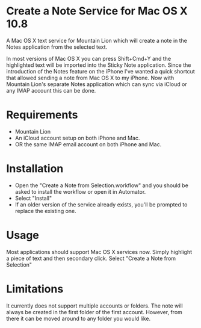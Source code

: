 Create a Note Service for Mac OS X 10.8
=======================================

A Mac OS X text service for Mountain Lion which will create a note in the Notes application from the selected text.

In most versions of Mac OS X you can press Shift+Cmd+Y and the highlighted text will be imported into the Sticky Note application.
Since the introduction of the Notes feature on the iPhone I've wanted a quick shortcut that allowed sending a note from Mac OS X to
my iPhone. Now with Mountain Lion's separate Notes application which can sync via iCloud or any IMAP account this can be done.

Requirements
============
- Mountain Lion
- An iCloud account setup on both iPhone and Mac.
- OR the same IMAP email account on both iPhone and Mac.

Installation
============
- Open the "Create a Note from Selection.workflow" and you should be asked to install the workflow or open it in Automator.
- Select "Install"
- If an older version of the service already exists, you'll be prompted to replace the existing one.

Usage
=====
Most applications should support Mac OS X services now. Simply highlight a piece of text and then secondary click. Select "Create a Note from Selection"

Limitations
===========
It currently does not support multiple accounts or folders. The note will always be created in the first folder of the first account. However, from there it can be moved around to any folder you would like.